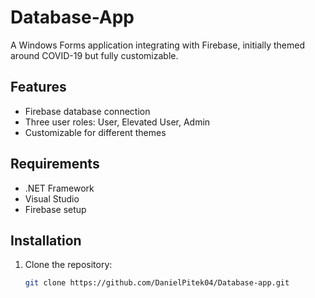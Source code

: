 # Database-App

A Windows Forms application integrating with Firebase, initially themed around COVID-19 but fully customizable.

## Features

- Firebase database connection  
- Three user roles: User, Elevated User, Admin  
- Customizable for different themes  

## Requirements

- .NET Framework  
- Visual Studio  
- Firebase setup  

## Installation

1. Clone the repository:  
   ```sh
   git clone https://github.com/DanielPitek04/Database-app.git

